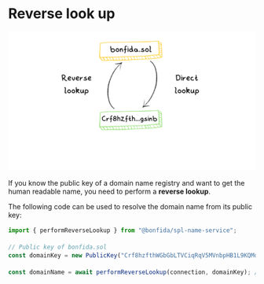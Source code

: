 # Reverse look up

![direct-reverse](../assets/direct-reverse.png)

If you know the public key of a domain name registry and want to get the human readable name, you need to perform a **reverse lookup**.

The following code can be used to resolve the domain name from its public key:

```js
import { performReverseLookup } from "@bonfida/spl-name-service";

// Public key of bonfida.sol
const domainKey = new PublicKey("Crf8hzfthWGbGbLTVCiqRqV5MVnbpHB1L9KQMd6gsinb");

const domainName = await performReverseLookup(connection, domainKey); // bonfida
```
